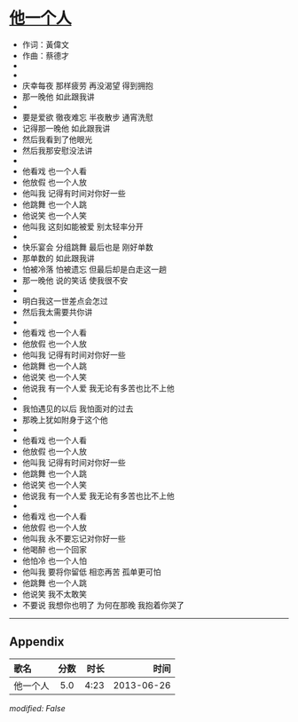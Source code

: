 # [他一个人](https://music.163.com/song?id=26608799)

* 作词：黃偉文
* 作曲：蔡德才
*
*
* 庆幸每夜 那样疲劳 再没渴望 得到拥抱
* 那一晚他 如此跟我讲
* 
* 要是爱欲 徹夜难忘 半夜散步 通宵洗慰
* 记得那一晚他 如此跟我讲
* 然后我看到了他眼光
* 然后我那安慰没法讲
* 
* 他看戏 也一个人看
* 他放假 也一个人放
* 他叫我 记得有时间对你好一些
* 他跳舞 也一个人跳
* 他说笑 也一个人笑
* 他叫我 这刻如能被爱 别太轻率分开
* 
* 快乐宴会 分组跳舞 最后也是 刚好单数
* 那单数的 如此跟我讲
* 怕被冷落 怕被遗忘 但最后却是白走这一趟
* 那一晚他 说的笑话 使我很不安
* 
* 明白我这一世差点会怎过
* 然后我太需要共你讲
* 
* 他看戏 也一个人看
* 他放假 也一个人放
* 他叫我 记得有时间对你好一些
* 他跳舞 也一个人跳
* 他说笑 也一个人笑
* 他说我 有一个人爱 我无论有多苦也比不上他
* 
* 我怕遇见的以后 我怕面对的过去
* 那晚上犹如附身于这个他
* 
* 他看戏 也一个人看
* 他放假 也一个人放
* 他叫我 记得有时间对你好一些
* 他跳舞 也一个人跳
* 他说笑 也一个人笑
* 他说我 有一个人爱 我无论有多苦也比不上他
* 
* 他看戏 也一个人看
* 他放假 也一个人放
* 他叫我 永不要忘记对你好一些
* 他喝醉 也一个回家
* 他怕冷 也一个人怕
* 他叫我 要将你留低 相恋再苦 孤单更可怕
* 他跳舞 也一个人跳
* 他说笑 我不太敢笑
* 不要说 我想你也明了 为何在那晚 我抱着你哭了


---

## Appendix

|歌名|分数|时长|时间|
|:---|:---:|---:|---:|
|他一个人|5.0|4:23|2013-06-26

*modified: False*